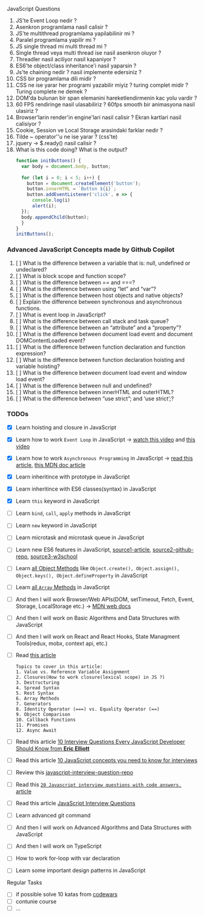 JavaScript Questions

1. JS'te Event Loop nedir ?
2. Asenkron programlama nasil calisir ?
3. JS'te multithread programlama yapilabilinir mi ?
4. Paralel programlama yapilir mi ?
5. JS single thread mi multi thread mi ?
6. Single thread veya multi thread ise nasil asenkron oluyor ?
7. Threadler nasil aciliyor nasil kapaniyor ?
8. ES6'te object/class inheritance'i nasil yaparsin ?
9.  Js'te chaining nedir ? nasil implemente edersiniz ?
10. CSS bir programlama dili midir ? 
11. CSS ne ise yarar her programi yazabilir miyiz ? turing complet midir ? Turing complete ne demek ?
12. DOM'da bulunan bir span elemanini hareketlendirmenin kac yolu vardir ?
13. 60 FPS rendiringe nasil ulasabiliriz ? 60fps smooth bir animasyona nasil ulasiriz ?
14. Browser'larin render'in engine'lari nasil calisir ? Ekran kartlari nasil calisiyor ?
15. Cookie, Session ve Local Storage arasindaki farklar nedir ?
16. Tilde ~ operator''u ne ise yarar ? (css'te)
17. jquery -> $.ready() nasil calisir ?
18. What is this code doing? What is the output?
    ```javascript
    function initButtons() {
      var body = document.body, button;
      
      for (let i = 0; i < 5; i++) {
        button = document.createElement('button');
        button.innerHTML = `Button ${i}`;
        button.addEventListener('click', e => {
          console.log(i)
          alert(i);
      });
      body.appendChild(button);
      }
    }
    initButtons();
    ```
### Advanced JavaScript Concepts made by Github Copilot
1. [ ] What is the difference between a variable that is: null, undefined or undeclared?
2. [ ] What is block scope and function scope?
3. [ ] What is the difference between == and ===?
4. [ ] What is the difference between using “let” and “var”?
5. [ ] What is the difference between host objects and native objects?
6. [ ] Explain the difference between synchronous and asynchronous functions.
7. [ ] What is event loop in JavaScript?
8. [ ] What is the difference between call stack and task queue?
9.  [ ]  What is the difference between an “attribute” and a “property”?
10. [ ]  What is the difference between document load event and document DOMContentLoaded event?
11. [ ]  What is the difference between function declaration and function expression?
12. [ ]  What is the difference between function declaration hoisting and variable hoisting?
13. [ ]  What is the difference between document load event and window load event?
14. [ ]  What is the difference between null and undefined?
15. [ ]  What is the difference between innerHTML and outerHTML?
16. [ ]  What is the difference between “use strict”; and ‘use strict’;?



### TODOs
- [x] Learn hoisting and closure in JavaScript
- [x] Learn how to work `Event Loop` in JavaScript -> [watch this video](https://www.youtube.com/watch?v=8aGhZQkoFbQ&vl=en) and [this video](https://www.youtube.com/watch?v=wHLw0i_9HVU)
- [x] Learn how to work `Asynchronous Programming` in JavaScript -> [read this article](https://www.freecodecamp.org/news/asynchronous-programming-in-javascript/#:~:text=In%20summary%2C%20asynchronous%20programming%20is,async%2Fawait%2C%20and%20promises.), [this MDN doc article](https://developer.mozilla.org/en-US/docs/Learn/JavaScript/Asynchronous/Introducing)
- [x] Learn inheritince with prototype in JavaScript
- [x] Learn inheritince with ES6 classes(syntax) in JavaScript
- [x] Learn `this` keyword in JavaScript
- [ ] Learn `bind`, `call`, `apply` methods in JavaScript
- [ ] Learn `new` keyword in JavaScript
- [ ] Learn microtask and microtask queue in JavaScript 
- [ ] Learn new ES6 features in JavaScript, [source1-article](https://www.boardinfinity.com/blog/top-10-features-of-es6/#:~:text=ES6%20comes%20with%20significant%20changes,programming%20easier%20and%20more%20fun.), [source2-github-repo](https://github.com/lukehoban/es6features), [source3-w3school](https://www.w3schools.com/js/js_es6.asp)
- [ ] Learn [all Object Methods](https://developer.mozilla.org/en-US/docs/Web/JavaScript/Reference/Global_Objects/Object) like `Object.create(), Object.assign(), Object.keys(), Object.defineProperty` in JavaScript
- [ ] Learn [all `Array` Methods](https://developer.mozilla.org/en-US/docs/Web/JavaScript/Reference/Global_Objects/Array) in JavaScript
- [ ] And then I will work Browser/Web APIs(DOM, setTimeout, Fetch, Event, Storage, LocalStorage etc.) -> [MDN web docs](https://developer.mozilla.org/en-US/docs/Web/API)
- [ ] And then I will work on Basic Algorithms and Data Structures with JavaScript
- [ ] And then I will work on React and React Hooks, State Managment Tools(redux, mobx, context api, etc.)
- [ ] Read [this article](https://hackernoon.com/12-javascript-concepts-that-will-level-up-your-development-skills-b37d16ad7104)

      Topics to cover in this article:
      1. Value vs. Reference Variable Assignment
      2. Closures(How to work closure(lexical scope) in JS ?)
      3. Destructuring
      4. Spread Syntax
      5. Rest Syntax
      6. Array Methods
      7. Generators
      8. Identity Operator (===) vs. Equality Operator (==)
      9. Object Comparison
      10. Callback Functions
      11. Promises
      12. Async Await

- [ ] Read this article [10 Interview Questions Every JavaScript Developer Should Know from **Eric Elliott**](https://medium.com/javascript-scene/10-interview-questions-every-javascript-developer-should-know-6fa6bdf5ad95)
- [ ] Read this article [10 JavaScript concepts you need to know for interviews](https://codeburst.io/10-javascript-concepts-you-need-to-know-for-interviews-136df65ecce)
- [ ] Review this [javascript-interview-question-repo](https://github.com/BomBoch/javascript-interview-questions/tree/8c689beec7c712d86cdb2e5a40eb6e04c0454a1d)
- [ ] Read this [`20 Javascript interview questions with code answers.` article](https://medium.com/@fullstacktips/20-javascript-interview-questions-with-code-answers-dd9fb28f3f5a)
- [ ] Read this article [JavaScript Interview Questions](https://www.interviewbit.com/javascript-interview-questions/)
- [ ] Learn advanced git command
- [ ] And then I will work on Advanced Algorithms and Data Structures with JavaScript
- [ ] And then I will work on TypeScript
- [ ] How to work for-loop with var declaration 
- [ ] Learn some important design patterns in JavaScript




Regular Tasks
- [ ] if possible solve 10 katas from [codewars](https://www.codewars.com/dashboard)
- [ ] contunie course
- [ ] ...